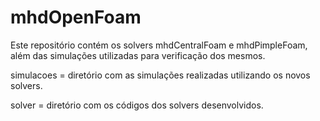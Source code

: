 # mhdOpenFoam

Este repositório contém os solvers mhdCentralFoam e mhdPimpleFoam, além das simulações utilizadas para verificação dos mesmos.

simulacoes = diretório com as simulações realizadas utilizando os novos solvers.

solver = diretório com os códigos dos solvers desenvolvidos.
